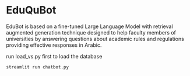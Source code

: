 # EduQuBot

EduBot is based on a fine-tuned Large Language Model with retrieval augmented generation technique designed to help faculty members of universities by answering questions about academic rules and regulations providing effective responses in Arabic.


run load_vs.py first to load the database



```streamlit run chatbot.py```
